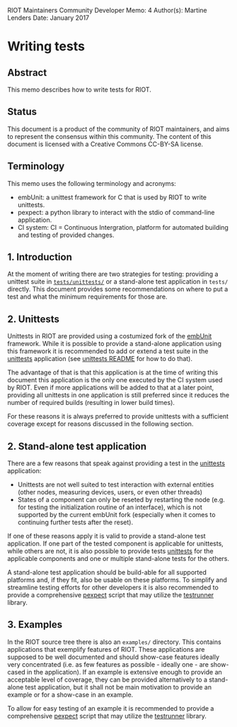 RIOT Maintainers Community
Developer Memo: 4
Author(s): Martine Lenders
Date: January 2017

Writing tests
=============

## Abstract
This memo describes how to write tests for RIOT.


## Status
This document is a product of the community of RIOT maintainers, and aims to 
represent the consensus within this community.
The content of this document is licensed with a Creative Commons CC-BY-SA 
license.

## Terminology
This memo uses the following terminology and acronyms:

- embUnit: a unittest framework for C that is used by RIOT to write unittests.
- pexpect: a python library to interact with the stdio of command-line
  application.
- CI system: CI = Continuous Intergration, platform for automated building and
  testing of provided changes.

## 1. Introduction
At the moment of writing there are two strategies for testing: providing a
unittest suite in [`tests/unittests/`][unittests] or a stand-alone test
application in `tests/` directly. This document provides some recommendations
on where to put a test and what the minimum requirements for those are.

## 2. Unittests
Unittests in RIOT are provided using a costumized fork of the [embUnit]
framework. While it is possible to provide a stand-alone application using this
framework it is recommended to add or extend a test suite in the [unittests]
application (see [unittests README] for how to do that).

The advantage of that is that this application is at the time of writing this
document this application is the only one executed by the CI system used by
RIOT. Even if more applications will be added to that at a later point,
providing all unittests in one application is still preferred since it reduces
the number of required builds (resulting in lower build times).

For these reasons it is always preferred to provide unittests with a sufficient
coverage except for reasons discussed in the following section.

## 2. Stand-alone test application
There are a few reasons that speak against providing a test in the [unittests]
application:

- Unittests are not well suited to test interaction with external entities
  (other nodes, measuring devices, users, or even other threads)
- States of a component can only be reseted by restarting the node (e.g. for
  testing the initialization routine of an interface), which is not supported by
  the current embUnit fork (especially when it comes to continuing further tests
  after the reset).

If one of these reasons apply it is valid to provide a stand-alone test
application. If one part of the tested component is applicable for unittests,
while others are not, it is also possible to provide tests [unittests] for the
applicable components and one or multiple stand-alone tests for the others.

A stand-alone test application should be build-able for all supported platforms
and, if they fit, also be usable on these platforms. To simplify and streamline
testing efforts for other developers it is also recommended to provide a
comprehensive [pexpect] script that may utilize the [testrunner] library.

## 3. Examples
In the RIOT source tree there is also an `examples/` directory. This contains
applications that exemplify features of RIOT. These applications are supposed to
be well documented and should show-case features ideally very concentrated (i.e.
as few features as possible - ideally one - are show-cased in the application).
If an example is extensive enough to provide an acceptable level of coverage,
they can be provided alternatively to a stand-alone test application, but it
shall not be main motivation to provide an example or for a show-case in an
example.

To allow for easy testing of an example it is recommended to provide a
comprehensive [pexpect] script that may utilize the [testrunner] library.

[unittests]: https://github.com/RIOT-OS/RIOT/tree/master/tests/unittests
[unittests README]: https://github.com/RIOT-OS/RIOT/blob/master/tests/unittests/README.md
[embUnit]: http://embunit.sourceforge.net/embunit/
[pexpect]: http://pexpect.readthedocs.io/en/stable/
[testrunner]: https://github.com/RIOT-OS/RIOT/blob/master/dist/tools/testrunner/testrunner.py
